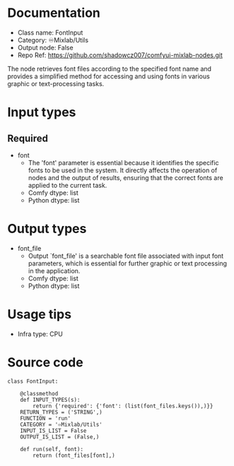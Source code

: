 # Documentation
- Class name: FontInput
- Category: ♾️Mixlab/Utils
- Output node: False
- Repo Ref: https://github.com/shadowcz007/comfyui-mixlab-nodes.git

The node retrieves font files according to the specified font name and provides a simplified method for accessing and using fonts in various graphic or text-processing tasks.

# Input types
## Required
- font
    - The 'font' parameter is essential because it identifies the specific fonts to be used in the system. It directly affects the operation of nodes and the output of results, ensuring that the correct fonts are applied to the current task.
    - Comfy dtype: list
    - Python dtype: list

# Output types
- font_file
    - Output `font_file' is a searchable font file associated with input font parameters, which is essential for further graphic or text processing in the application.
    - Comfy dtype: list
    - Python dtype: list

# Usage tips
- Infra type: CPU

# Source code
```
class FontInput:

    @classmethod
    def INPUT_TYPES(s):
        return {'required': {'font': (list(font_files.keys()),)}}
    RETURN_TYPES = ('STRING',)
    FUNCTION = 'run'
    CATEGORY = '♾️Mixlab/Utils'
    INPUT_IS_LIST = False
    OUTPUT_IS_LIST = (False,)

    def run(self, font):
        return (font_files[font],)
```